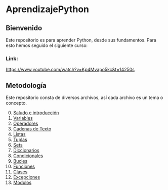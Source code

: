 # AprendizajePython

## Bienvenido

Este repositorio es para aprender Python, desde sus fundamentos.
Para esto hemos seguido el siguiente curso:

### Link:
https://www.youtube.com/watch?v=Kp4Mvapo5kc&t=14250s


## Metodología
Este repositorio consta de diversos archivos, así cada archivo es un tema o concepto.
 
00. [Saludo e introducción](https://github.com/manuel101284/AprendizajePython/blob/main/00_saludo.py)
01. [Variables](https://github.com/manuel101284/AprendizajePython/blob/main/01_variables.py)
02. [Operadores](https://github.com/manuel101284/AprendizajePython/blob/main/02_operadores.py)
03. [Cadenas de Texto](https://github.com/manuel101284/AprendizajePython/blob/main/03_cadenasdetexto.py)
04. [Listas](https://github.com/manuel101284/AprendizajePython/blob/main/04_listas.py)
05. [Tuplas](https://github.com/manuel101284/AprendizajePython/blob/main/05_tuplas.py)
06. [Sets](https://github.com/manuel101284/AprendizajePython/blob/main/06_sets.py)
07. [Diccionarios](https://github.com/manuel101284/AprendizajePython/blob/main/07_diccionarios.py)
08. [Condicionales](https://github.com/manuel101284/AprendizajePython/blob/main/08_condicionales.py)
09. [Bucles](https://github.com/manuel101284/AprendizajePython/blob/main/09_bucles.py)
10. [Funciones](https://github.com/manuel101284/AprendizajePython/blob/main/10_funciones.py)
11. [Clases](https://github.com/manuel101284/AprendizajePython/blob/main/11_clases.py)
12. [Excepciones](https://github.com/manuel101284/AprendizajePython/blob/main/12_excepciones.py)
13. [Modulos](https://github.com/manuel101284/AprendizajePython/blob/main/13_modulos.py)
